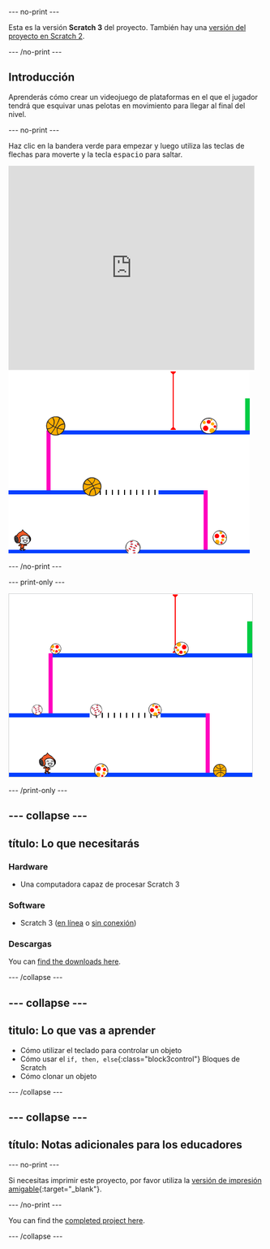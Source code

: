 \--- no-print \---

Esta es la versión **Scratch 3** del proyecto. También hay una [versión del proyecto en Scratch 2](https://projects.raspberrypi.org/en/projects/dodgeball-scratch2).

\--- /no-print \---

## Introducción

Aprenderás cómo crear un videojuego de plataformas en el que el jugador tendrá que esquivar unas pelotas en movimiento para llegar al final del nivel.

\--- no-print \---

Haz clic en la bandera verde para empezar y luego utiliza las teclas de flechas para moverte y la tecla <kbd>espacio</kbd> para saltar.

<div class="scratch-preview">
  <iframe allowtransparency="true" width="485" height="402" src="https://scratch.mit.edu/projects/embed/251809924/?autostart=false" frameborder="0" scrolling="no"></iframe>
  <img src="images/dodge-final.png">
</div>

\--- /no-print \---

\--- print-only \---

![partida de quemados en curso](images/dodgeball-showcase.png)

\--- /print-only \---

## \--- collapse \---

## título: Lo que necesitarás

### Hardware

+ Una computadora capaz de procesar Scratch 3

### Software

+ Scratch 3 ([en línea](https://scratch.mit.edu/projects/editor/) o [sin conexión](https://scratch.mit.edu/download/))

### Descargas

You can [find the downloads here](https://rpf.io/p/en/dodgeball-go).

\--- /collapse \---

## \--- collapse \---

## titulo: Lo que vas a aprender

+ Cómo utilizar el teclado para controlar un objeto
+ Cómo usar el `if, then, else`{:class="block3control"} Bloques de Scratch
+ Cómo clonar un objeto

\--- /collapse \---

## \--- collapse \---

## título: Notas adicionales para los educadores

\--- no-print \---

Si necesitas imprimir este proyecto, por favor utiliza la [versión de impresión amigable](https://projects.raspberrypi.org/en/projects/dodgeball/print){:target="_blank"}.

\--- /no-print \---

You can find the [completed project here](https://rpf.io/p/en/dodgeball-get).

\--- /collapse \---